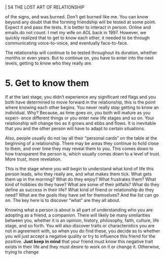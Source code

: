 | 54 THE LOST ART OF RELATIONSHIP

of the signs, and was burned. Don’t get burned like me. You can know beyond
any doubt that the forming friendship will be tested at some point. Expect it and
pass the tests. It is better to interact in person. Online and emails do not count.
I met my wife on AOL back in 1997. However, we quickly realized that to get
to _know_ each other, it needed to be through communicating voice-to-voice, and
eventually face-to-face.

The relationship will continue to be tested throughout its duration, whether
months or even years. But to continue on, you have to enter into the next levels,
getting to _know_ who they really are.

# 5. Get to know them

If at the last stage, you didn’t experience any significant red flags and you
both have determined to move forward in the relationship, this is the point
where knowing each other begins. You never really stop getting to know an
individual. Why? Because, as time goes on, you both will mature as you experi-
ence different things or you enter new life stages and so on. Your relationship
will change too as it grows and ebbs and flows. It is inevitable that you and the
other person will have to adapt to certain situations.

Also, people usually do not lay all their “personal cards” on the table at
the beginning of a relationship. There may be areas they continue to hold close
to them, and over time they may reveal them to you. This comes down to how
transparent the person is, which usually comes down to a level of trust. More
trust, more revelation.

This is the stage where you will begin to understand what kind of life this
person leads, who they really are, and what makes them tick. What gets them
up in the morning? What do they enjoy? What frustrates them? What kind of
hobbies do they have? What are some of their pitfalls? What do they define as
success in their life? What kind of friend or relationship do they need? What are
the goals they have set for themselves? And the list can go on. The key here is to
discover “what” are they all about.

Knowing what a person is about is all part of understanding who you
are adopting as a friend, a companion. There will likely be many similarities
between you, whether it is an opinion, history, philosophy, faith, culture, life
stage, and so forth. You will also discover traits or characteristics you are not in
agreement with, so when you do find these, you decide as to whether you will
just accept a negative quality or try to influence this friend for the positive. **Just
keep in mind** that your friend must know this negative trait exists in their life
and they must desire to work on it or change it. Otherwise, trying to change

